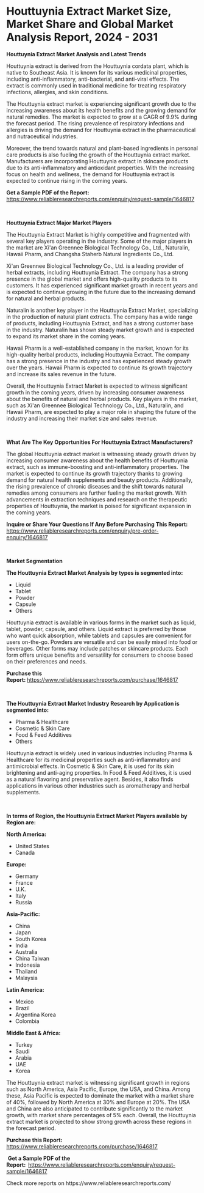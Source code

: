 <p><h1>Houttuynia Extract Market Size, Market Share and Global Market Analysis Report, 2024 - 2031</h1></p><p><strong>Houttuynia Extract Market Analysis and Latest Trends</strong></p>
<p><p>Houttuynia extract is derived from the Houttuynia cordata plant, which is native to Southeast Asia. It is known for its various medicinal properties, including anti-inflammatory, anti-bacterial, and anti-viral effects. The extract is commonly used in traditional medicine for treating respiratory infections, allergies, and skin conditions.</p><p>The Houttuynia extract market is experiencing significant growth due to the increasing awareness about its health benefits and the growing demand for natural remedies. The market is expected to grow at a CAGR of 9.9% during the forecast period. The rising prevalence of respiratory infections and allergies is driving the demand for Houttuynia extract in the pharmaceutical and nutraceutical industries.</p><p>Moreover, the trend towards natural and plant-based ingredients in personal care products is also fueling the growth of the Houttuynia extract market. Manufacturers are incorporating Houttuynia extract in skincare products due to its anti-inflammatory and antioxidant properties. With the increasing focus on health and wellness, the demand for Houttuynia extract is expected to continue rising in the coming years.</p></p>
<p><strong>Get a Sample PDF of the Report:&nbsp;</strong> <a href="https://www.reliableresearchreports.com/enquiry/request-sample/1646817">https://www.reliableresearchreports.com/enquiry/request-sample/1646817</a></p>
<p>&nbsp;</p>
<p><strong>Houttuynia Extract Major Market Players</strong></p>
<p><p>The Houttuynia Extract Market is highly competitive and fragmented with several key players operating in the industry. Some of the major players in the market are Xi'an Greennee Biological Technology Co., Ltd., Naturalin, Hawaii Pharm, and Changsha Staherb Natural Ingredients Co., Ltd.</p><p>Xi'an Greennee Biological Technology Co., Ltd. is a leading provider of herbal extracts, including Houttuynia Extract. The company has a strong presence in the global market and offers high-quality products to its customers. It has experienced significant market growth in recent years and is expected to continue growing in the future due to the increasing demand for natural and herbal products.</p><p>Naturalin is another key player in the Houttuynia Extract Market, specializing in the production of natural plant extracts. The company has a wide range of products, including Houttuynia Extract, and has a strong customer base in the industry. Naturalin has shown steady market growth and is expected to expand its market share in the coming years.</p><p>Hawaii Pharm is a well-established company in the market, known for its high-quality herbal products, including Houttuynia Extract. The company has a strong presence in the industry and has experienced steady growth over the years. Hawaii Pharm is expected to continue its growth trajectory and increase its sales revenue in the future.</p><p>Overall, the Houttuynia Extract Market is expected to witness significant growth in the coming years, driven by increasing consumer awareness about the benefits of natural and herbal products. Key players in the market, such as Xi'an Greennee Biological Technology Co., Ltd., Naturalin, and Hawaii Pharm, are expected to play a major role in shaping the future of the industry and increasing their market size and sales revenue.</p></p>
<p>&nbsp;</p>
<p><strong>What Are The Key Opportunities For Houttuynia Extract Manufacturers?</strong></p>
<p><p>The global Houttuynia extract market is witnessing steady growth driven by increasing consumer awareness about the health benefits of Houttuynia extract, such as immune-boosting and anti-inflammatory properties. The market is expected to continue its growth trajectory thanks to growing demand for natural health supplements and beauty products. Additionally, the rising prevalence of chronic diseases and the shift towards natural remedies among consumers are further fueling the market growth. With advancements in extraction techniques and research on the therapeutic properties of Houttuynia, the market is poised for significant expansion in the coming years.</p></p>
<p><strong>Inquire or Share Your Questions If Any Before Purchasing This Report:</strong> <a href="https://www.reliableresearchreports.com/enquiry/pre-order-enquiry/1646817">https://www.reliableresearchreports.com/enquiry/pre-order-enquiry/1646817</a></p>
<p>&nbsp;</p>
<p><strong>Market Segmentation</strong></p>
<p><strong>The Houttuynia Extract Market Analysis by types is segmented into:</strong></p>
<p><ul><li>Liquid</li><li>Tablet</li><li>Powder</li><li>Capsule</li><li>Others</li></ul></p>
<p><p>Houttuynia extract is available in various forms in the market such as liquid, tablet, powder, capsule, and others. Liquid extract is preferred by those who want quick absorption, while tablets and capsules are convenient for users on-the-go. Powders are versatile and can be easily mixed into food or beverages. Other forms may include patches or skincare products. Each form offers unique benefits and versatility for consumers to choose based on their preferences and needs.</p></p>
<p><strong>Purchase this Report:&nbsp;</strong><a href="https://www.reliableresearchreports.com/purchase/1646817">https://www.reliableresearchreports.com/purchase/1646817</a></p>
<p>&nbsp;</p>
<p><strong>The Houttuynia Extract Market Industry Research by Application is segmented into:</strong></p>
<p><ul><li>Pharma & Healthcare</li><li>Cosmetic & Skin Care</li><li>Food & Feed Additives</li><li>Others</li></ul></p>
<p><p>Houttuynia extract is widely used in various industries including Pharma & Healthcare for its medicinal properties such as anti-inflammatory and antimicrobial effects. In Cosmetic & Skin Care, it is used for its skin brightening and anti-aging properties. In Food & Feed Additives, it is used as a natural flavoring and preservative agent. Besides, it also finds applications in various other industries such as aromatherapy and herbal supplements.</p></p>
<p>&nbsp;</p>
<p><strong>In terms of Region, the Houttuynia Extract Market Players available by Region are:</strong></p>
<p>
    <p> <strong> North America: </strong>
        <ul>
            <li>United States</li>
            <li>Canada</li>
        </ul>
        </p> 
    <p> <strong> Europe: </strong>
        <ul>
            <li>Germany</li>
            <li>France</li>
            <li>U.K.</li>
            <li>Italy</li>
            <li>Russia</li>
        </ul>
        </p> 
    <p> <strong> Asia-Pacific: </strong>
        <ul>
            <li>China</li>
            <li>Japan</li>
            <li>South Korea</li>
            <li>India</li>
            <li>Australia</li>
            <li>China Taiwan</li>
            <li>Indonesia</li>
            <li>Thailand</li>
            <li>Malaysia</li>
        </ul>
        </p> 
    <p> <strong> Latin America: </strong>
        <ul>
            <li>Mexico</li>
            <li>Brazil</li>
            <li>Argentina Korea</li>
            <li>Colombia</li>
        </ul>
        </p> 
    <p> <strong> Middle East & Africa: </strong>
        <ul>
            <li>Turkey</li>
            <li>Saudi</li>
            <li>Arabia</li>
            <li>UAE</li>
            <li>Korea</li>
        </ul>
    </p>
    </p>
<p><p>The Houttuynia extract market is witnessing significant growth in regions such as North America, Asia Pacific, Europe, the USA, and China. Among these, Asia Pacific is expected to dominate the market with a market share of 40%, followed by North America at 30% and Europe at 20%. The USA and China are also anticipated to contribute significantly to the market growth, with market share percentages of 5% each. Overall, the Houttuynia extract market is projected to show strong growth across these regions in the forecast period.</p></p>
<p><strong>Purchase this Report: </strong><a href="https://www.reliableresearchreports.com/purchase/1646817">https://www.reliableresearchreports.com/purchase/1646817</a></p>
<p>&nbsp;<strong>Get a Sample PDF of the Report:&nbsp;&nbsp;</strong><a href="https://www.reliableresearchreports.com/enquiry/request-sample/1646817">https://www.reliableresearchreports.com/enquiry/request-sample/1646817</a></p>
<p><strong></strong></p>
<p>Check more reports on https://www.reliableresearchreports.com/</p>